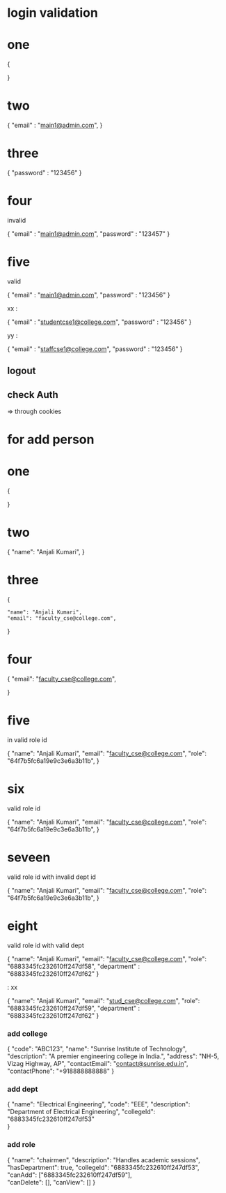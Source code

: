 
# login validation 

# one

{

}

# two

{
    "email" : "main1@admin.com",
}

# three

{
    "password" : "123456"
}

# four

invalid

{
   "email" : "main1@admin.com",
   "password" : "123457" 
}



# five

valid

{
   "email" : "main1@admin.com",
   "password" : "123456" 
}


xx :

{
   "email" : "studentcse1@college.com",
   "password" : "123456" 
}


yy :

{
   "email" : "staffcse1@college.com",
   "password" : "123456" 
}




## logout 

## check Auth

=> through cookies




# for add person


# one

{

}

# two

{
    "name": "Anjali Kumari",
}

# three

{

    "name": "Anjali Kumari",
    "email": "faculty_cse@college.com",

}

# four

{
    "email": "faculty_cse@college.com",

}


# five
 in valid role id

{
  "name": "Anjali Kumari",
  "email": "faculty_cse@college.com",
  "role": "64f7b5fc6a19e9c3e6a3b11b",
}

# six

 valid role id

{
  "name": "Anjali Kumari",
  "email": "faculty_cse@college.com",
  "role": "64f7b5fc6a19e9c3e6a3b11b",
}

# seveen

 valid role id with invalid dept id

{
  "name": "Anjali Kumari",
  "email": "faculty_cse@college.com",
  "role": "64f7b5fc6a19e9c3e6a3b11b",
}


# eight

valid role id with valid dept


{
  "name": "Anjali Kumari",
  "email": "faculty_cse@college.com",
  "role": "6883345fc232610ff247df58",
  "department" : "6883345fc232610ff247df62"
}


: xx

{
  "name": "Anjali Kumari",
  "email": "stud_cse@college.com",
  "role": "6883345fc232610ff247df59",
  "department" : "6883345fc232610ff247df62"
}





### add college


{
  "code": "ABC123",
  "name": "Sunrise Institute of Technology",
  "description": "A premier engineering college in India.",
  "address": "NH-5, Vizag Highway, AP",
  "contactEmail": "contact@sunrise.edu.in",
  "contactPhone": "+918888888888"
}



### add dept


{
  "name": "Electrical Engineering",
  "code": "EEE",
  "description": "Department of Electrical Engineering",
  "collegeId": "6883345fc232610ff247df53"  
}



### add role


{
  "name": "chairmen",
  "description": "Handles academic sessions",
  "hasDepartment": true,
  "collegeId": "6883345fc232610ff247df53",  
  "canAdd": ["6883345fc232610ff247df59"],  
  "canDelete": [],
  "canView": []
}























